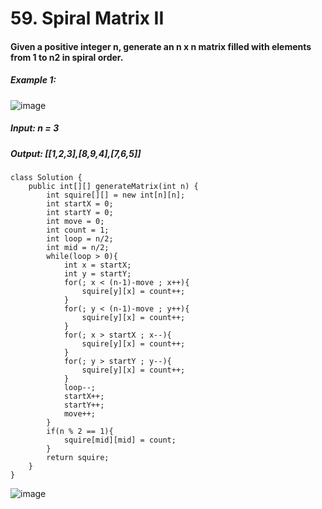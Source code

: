 # 59. Spiral Matrix II

#### Given a positive integer n, generate an n x n matrix filled with elements from 1 to n2 in spiral order.

##### Example 1:
![image](https://user-images.githubusercontent.com/97871497/184314043-bc38ec10-a11f-42a1-8bfb-f6441217a958.png)

##### Input: n = 3
##### Output: [[1,2,3],[8,9,4],[7,6,5]]


```
class Solution {
    public int[][] generateMatrix(int n) {
        int squire[][] = new int[n][n];
        int startX = 0;
        int startY = 0;
        int move = 0;
        int count = 1;
        int loop = n/2;
        int mid = n/2;
        while(loop > 0){
            int x = startX;
            int y = startY;
            for(; x < (n-1)-move ; x++){
                squire[y][x] = count++;
            }
            for(; y < (n-1)-move ; y++){
                squire[y][x] = count++;
            }
            for(; x > startX ; x--){
                squire[y][x] = count++;
            }
            for(; y > startY ; y--){
                squire[y][x] = count++;
            }
            loop--;
            startX++;
            startY++;
            move++;
        }
        if(n % 2 == 1){
            squire[mid][mid] = count;
        }
        return squire;
    }
}
```

![image](https://user-images.githubusercontent.com/97871497/184314097-1721552f-0172-41ee-9935-40853b9725d2.png)
